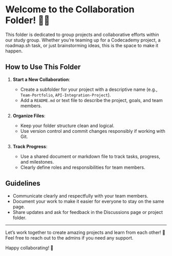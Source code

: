 # Welcome to the Collaboration Folder! 🤝✨

This folder is dedicated to group projects and collaborative efforts within our study group. Whether you’re teaming up for a Codecademy project, a roadmap.sh task, or just brainstorming ideas, this is the space to make it happen.

## How to Use This Folder

1. **Start a New Collaboration**:  
   - Create a subfolder for your project with a descriptive name (e.g., `Team-Portfolio`, `API-Integration-Project`).
   - Add a `README.md` or text file to describe the project, goals, and team members.

2. **Organize Files**:  
   - Keep your folder structure clean and logical.
   - Use version control and commit changes responsibly if working with Git.

3. **Track Progress**:  
   - Use a shared document or markdown file to track tasks, progress, and milestones.
   - Clearly define roles and responsibilities for team members.

## Guidelines

- Communicate clearly and respectfully with your team members.
- Document your work to make it easier for everyone to stay on the same page.
- Share updates and ask for feedback in the Discussions page or project folder.

---

Let’s work together to create amazing projects and learn from each other! 🌟  
Feel free to reach out to the admins if you need any support.

Happy collaborating! 🚀
